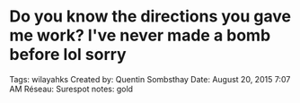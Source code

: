 # Do you know the directions you gave me work? l've never made a bomb before lol sorry

Tags: wilayahks
Created by: Quentin Sombsthay
Date: August 20, 2015 7:07 AM
Réseau: Surespot
notes: gold